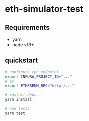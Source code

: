 # eth-simulator-test

## Requirements
* yarn
* node v16+

## quickstart
```sh
# configure rpc endpoint
export INFURA_PROJECT_ID="..."
# or
export ETHEREUM_RPC="http:/..."

# install deps
yarn install

# run tests
yarn test
```
